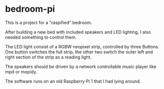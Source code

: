# bedroom-pi

This is a project for a "raspified" bedroom.

After building a new bed with included speakers and LED lighting, I also
needed something to control them.

The LED light consist of a RGBW neopixel strip, controlled by three Buttons.
One button switches the full strip, the other two switch the outer left
and right section of the strip as a reading light.

The speakers should be driven by a network controllable music player like mpd
or mopidy.

The software runs on an old Raspberry Pi 1 that I had lying around.

